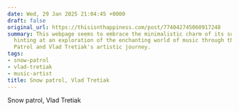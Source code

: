```yaml
---
date: Wed, 29 Jan 2025 21:04:45 +0000
draft: false
original_url: https://thisisnthappiness.com/post/774042745060917248
summary: This webpage seems to embrace the minimalistic charm of its subject matter,
  hinting at an exploration of the enchanting world of music through the lens of Snow
  Patrol and Vlad Tretiak's artistic journey.
tags:
- snow-patrol
- vlad-tretiak
- music-artist
title: Snow patrol, Vlad Tretiak
---
```


Snow patrol, Vlad Tretiak